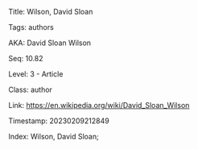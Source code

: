 Title:  Wilson, David Sloan

Tags:   authors

AKA:    David Sloan Wilson

Seq:    10.82

Level:  3 - Article

Class:  author

Link:   https://en.wikipedia.org/wiki/David_Sloan_Wilson

Timestamp: 20230209212849

Index:  Wilson, David Sloan; 
